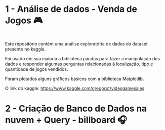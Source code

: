 # 1 - Análise de dados  - Venda de Jogos  :video_game:<h1>

Este repositório contém uma análise exploratória de dados do dataset presente no kaggle.

Foi usado em sua maioria a biblioteca pandas para fazer a manipulação dos dados e responder algumas perguntas relacionadas à localização, tipo e quantidade de jogos vendidos.

Foram plotados alguns gráficos básicos com a biblioteca Matplotlib.

O link do kaggle: <https://www.kaggle.com/gregorut/videogamesales>

# 2 - Criação de Banco de Dados na nuvem + Query - billboard  :headphones:<h1>



 

